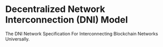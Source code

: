# Decentralized Network Interconnection (DNI) Model
The DNI Network Specification For Interconnecting Blockchain Networks Universally. 
